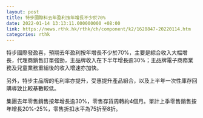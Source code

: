 ```yaml
---
layout: post
title: 特步國際料去年盈利按年增長不少於70%
date: 2022-01-14 13:13:11.000000000 +08:00
link: https://news.rthk.hk/rthk/ch/component/k2/1628847-20220114.htm
categories: rthk
---
```


特步國際發盈喜，預期去年盈利按年增長不少於70%，主要是綜合收入大幅增長，代理商銷售訂單強勁，主品牌收入在下半年增長逾30%；主品牌電子商務業務及兒童業務重組後的收入增速亦加快。

另外，特步主品牌的毛利率亦提升，受惠提升產品組合，以及上半年一次性庫存回購導致比較基數較低。

集團去年零售銷售按年增長逾30%，零售存貨周轉約4個月。單計上季零售銷售按年增長20%-25%，零售折扣水平為75折至8折。
